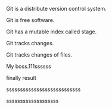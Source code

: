 Git is a distribute version control system.

Git is free software.

Git has a mutable index called stage.

Git tracks changes.

Git tracks changes of files.

My boss.111ssssss

finally result

sssssssssssssssssssssssssss

sssssssssssssssssss